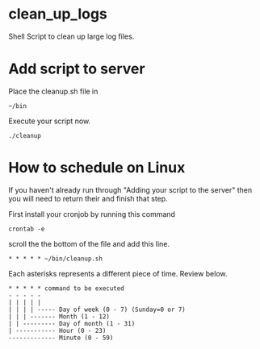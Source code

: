 # clean_up_logs
Shell Script to clean up large log files.

# Add script to server
Place the cleanup.sh file in
```
~/bin
```
Execute your script now.
```
./cleanup
```


# How to schedule on Linux

If you haven't already run through "Adding your script to the server" then you will need to return their and finish that step.

First install your cronjob by running this command
```
crontab -e
```
scroll the the bottom of the file and add this line.

```
* * * * * ~/bin/cleanup.sh
```
Each asterisks represents a different piece of time. Review below.
```
* * * * * command to be executed
- - - - -
| | | | |
| | | | ----- Day of week (0 - 7) (Sunday=0 or 7)
| | | ------- Month (1 - 12)
| | --------- Day of month (1 - 31)
| ----------- Hour (0 - 23)
------------- Minute (0 - 59)
```
